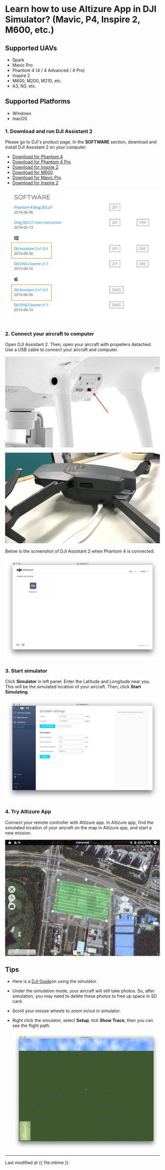 # Learn how to use Altizure App in DJI Simulator? (Mavic, P4, Inspire 2, M600, etc.)

## Supported UAVs

* Spark
* Mavic Pro
* Phantom 4 \(4 / 4 Advanced / 4 Pro\)
* Inspire 2
* M600, M200, M210, etc.
* A3, N3, etc.

## Supported Platforms

* Windows
* macOS

### 1. Download and run DJI Assistant 2

Please go to DJI's product page. In the **SOFTWARE** section, download and install DJI Assistant 2 on your computer.

* [Download for Phantom 4](http://www.dji.com/phantom-4/info#downloads)
* [Download for Phantom 4 Pro](http://www.dji.com/phantom-4-pro/info#downloads)
* [Download for Inspire 2](http://www.dji.com/inspire-2/info#downloads)
* [Download for M600](http://www.dji.com/matrice600/info#downloads)
* [Download for Mavic Pro](http://www.dji.com/mavic/info#downloads)
* [Download for Inspire 2](http://www.dji.com/inspire-2/info#downloads)

![Download Assistant 2](../../assets/assistant2-download.jpg)

### 2. Connect your aircraft to computer

Open DJI Assistant 2. Then, open your aircraft with propellers detached. Use a USB cable to connect your aircraft and computer.

![Phantom 4 Series - USB](../../assets/pcsim-usb-phantom4.jpg)

![Mavic Pro USB](../../assets/pcsim-usb-mavic.JPG)

Below is the screenshot of DJI Assistant 2 when Phantom 4 is connected:

![Simulator when Phantom 4 is connected](../../assets/assistant2-phantom4.jpg)

### 3. Start simulator

Click **Simulator** in left panel. Enter the Latitude and Longitude near you. This will be the simulated location of your aircraft. Then, click **Start Simulating**.

![After starting simulator](../../assets/assistant2-simulator.jpg)

### 4. Try Altizure App

Connect your remote controller with Altizure app. In Altizure app, find the simulated location of your aircraft on the map in Altizure app, and start a new mission.

![Altizure app interface](../../assets/pcsim-altizureapp.jpg)

## Tips

* Here is a [DJI Guide](https://developer.dji.com/mobile-sdk/documentation/application-development-workflow/workflow-testing.html#aircraft-simulator)on using the simulator.
* Under the simulation mode, your aircraft will still take photos. So, after simulation, you may need to delete these photos to free up space in SD card.
* Scroll your mouse wheels to zoom in/out in simulator.
* Right click the simulator, select **Setup**, tick **Show Trace**, then you can see the flight path.

    ![flight path in simulator](../../assets/pcsim-trace.jpg)

---

Last modified at {{ file.mtime }}
